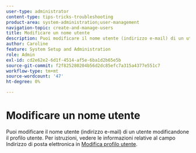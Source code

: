 ```yaml
---
user-type: administrator
content-type: tips-tricks-troubleshooting
product-area: system-administration;user-management
navigation-topic: create-and-manage-users
title: Modificare un nome utente
description: Puoi modificare il nome utente (indirizzo e-mail) di un utente modificandone il profilo utente.
author: Caroline
feature: System Setup and Administration
role: Admin
exl-id: cd2e62e2-6d1f-4514-af5e-6ba1d2b65e5b
source-git-commit: f2f825280204b56d2dc85efc7a315a4377e551c7
workflow-type: tm+mt
source-wordcount: '47'
ht-degree: 0%

---
```


# Modificare un nome utente

Puoi modificare il nome utente (indirizzo e-mail) di un utente modificandone il profilo utente. Per istruzioni, vedere le informazioni relative al campo Indirizzo di posta elettronica in [Modifica profilo utente](../../../administration-and-setup/add-users/create-and-manage-users/edit-a-users-profile.md).
